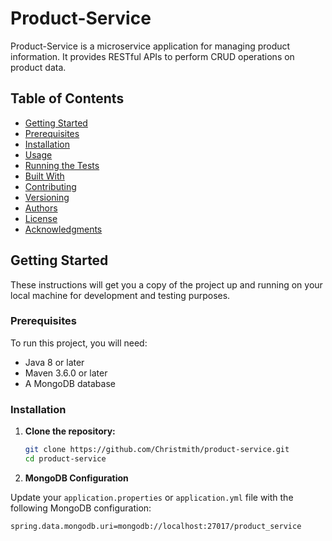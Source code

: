 # Product-Service

Product-Service is a microservice application for managing product information. It provides RESTful APIs to perform CRUD operations on product data.

## Table of Contents

- [Getting Started](#getting-started)
- [Prerequisites](#prerequisites)
- [Installation](#installation)
- [Usage](#usage)
- [Running the Tests](#running-the-tests)
- [Built With](#built-with)
- [Contributing](#contributing)
- [Versioning](#versioning)
- [Authors](#authors)
- [License](#license)
- [Acknowledgments](#acknowledgments)

## Getting Started

These instructions will get you a copy of the project up and running on your local machine for development and testing purposes.

### Prerequisites

To run this project, you will need:

- Java 8 or later
- Maven 3.6.0 or later
- A MongoDB database

### Installation

1. **Clone the repository:**

   ```bash
   git clone https://github.com/Christmith/product-service.git
   cd product-service
   
 2. **MongoDB Configuration**

   Update your `application.properties` or `application.yml` file with the following MongoDB configuration:

   ```properties
   spring.data.mongodb.uri=mongodb://localhost:27017/product_service

